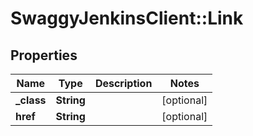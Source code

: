 # SwaggyJenkinsClient::Link

## Properties
Name | Type | Description | Notes
------------ | ------------- | ------------- | -------------
**_class** | **String** |  | [optional] 
**href** | **String** |  | [optional] 


